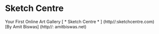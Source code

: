 # Sketch Centre 

Your First Online Art Gallery
[ * Sketch Centre * ] (http//:sketchcentre.com)
[By Amit Biswas] (http//: amitbiswas.net)
